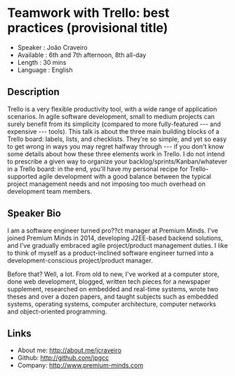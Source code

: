 Teamwork with Trello: best practices (provisional title)
====================================

* Speaker   : João Craveiro
* Available : 6th and 7th afternoon, 8th all-day
* Length    : 30 mins
* Language  : English

Description
-----------

Trello is a very flexible productivity tool, with a wide range of application scenarios. In agile software development, small to medium projects can surely benefit from its simplicity (compared to more fully-featured --- and expensive --- tools). This talk is about the three main building blocks of a Trello board: labels, lists, and checklists. They're so simple, and yet so easy to get wrong in ways you may regret halfway through --- if you don't know some details about how these three elements work in Trello. I do not intend to prescribe a given way to organize your backlog/sprints/Kanban/whatever in a Trello board: in the end, you'll have my personal recipe for Trello-supported agile development with a good balance between the typical project management needs and not imposing too much overhead on development team members.

Speaker Bio
-----------

I am a software engineer turned pro??ct manager at Premium Minds. I've joined Premium Minds in 2014, developing J2EE-based backend solutions, and I've gradually embraced agile project/product management duties. I like to think of myself as a product-inclined software engineer turned into a development-conscious project/product manager.

Before that? Well, a lot. From old to new, I've worked at a computer store, done web development, blogged, written tech pieces for a newspaper supplement, researched on embedded and real-time systems, wrote two theses and over a dozen papers, and taught subjects such as embedded systems, operating systems, computer architecture, computer networks and object-oriented programming.

Links
-----

* About me: http://about.me/jcraveiro
* Github: http://github.com/jpgcc
* Company: http://www.premium-minds.com